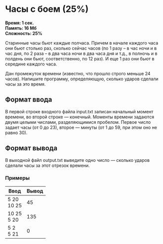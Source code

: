 <h1 class="title">Часы с боем (25%)</h1>
<p><b>Время: 1 сек.<br>Память: 16 Мб<br>Сложность: 25%</b></p>
<p>Старинные часы бьют каждые полчаса. Причем в начале каждого часа они бьют столько раз, сколько сейчас часов (по 1 разу – в час ночи и в час дня, по 2 раза – в два часа ночи в два часа дня и т.д., в полночь и в полдень они бьют, соответственно, по 12 раз). И еще 1 раз они бьют в середине каждого часа.</p>
<p>Дан промежуток времени (известно, что прошло строго меньше 24 часов). Напишите программу, определяющую, сколько ударов сделали часы за это время.</p>
<h2>Формат ввода</h2>
<p>В первой строке входного файла input.txt записан начальный момент времени, во второй строке — конечный. Моменты времени задаются двумя целыми числами, разделяющимися пробелом. Первое число задает часы (от 0 до 23), второе — минуты (от 1 до 59, при этом оно не равно 30).</p>
<h2>Формат вывода</h2>
<p>В выходной файл output.txt выведите одно число — сколько ударов сделали часы за этот отрезок времени.</p>
<h3>Примеры</h3>
<table class="sample-tests">
  <thead>
     <tr>
        <th>Ввод</th>
        <th>Вывод</th>
     </tr>
  </thead>
  <tbody>
     <tr>
        <td>5 20<br>
            10 25</td>
        <td>45</td>
     </tr>
      <tr>
         <td>10 25<br>
             5 20</td>
         <td>135</td>
      </tr>
       <tr>
          <td>5 2<br>
              5 21</td>
          <td>0</td>
       </tr>
  </tbody>
</table>